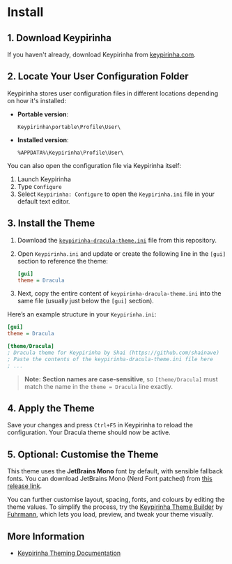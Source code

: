 # Install

## 1. Download Keypirinha

If you haven't already, download Keypirinha from [keypirinha.com](https://keypirinha.com/).

## 2. Locate Your User Configuration Folder

Keypirinha stores user configuration files in different locations depending on how it's installed:

- **Portable version**:  
  ```
  Keypirinha\portable\Profile\User\
  ```

- **Installed version**:  
  ```
  %APPDATA%\Keypirinha\Profile\User\
  ```

You can also open the configuration file via Keypirinha itself:

1. Launch Keypirinha  
2. Type `Configure`  
3. Select `Keypirinha: Configure` to open the `Keypirinha.ini` file in your default text editor.

## 3. Install the Theme

1. Download the [`keypirinha-dracula-theme.ini`](keypirinha-dracula-theme.ini) file from this repository.
2. Open `Keypirinha.ini` and update or create the following line in the `[gui]` section to reference the theme:

   ```ini
   [gui]
   theme = Dracula
   ```

5. Next, copy the entire content of `keypirinha-dracula-theme.ini` into the same file (usually just below the `[gui]` section).

Here’s an example structure in your `Keypirinha.ini`:

```ini
[gui]
theme = Dracula

[theme/Dracula]
; Dracula theme for Keypirinha by Shai (https://github.com/shainave)
; Paste the contents of the keypirinha-dracula-theme.ini file here
; ...
```

> **Note:** **Section names are case-sensitive**, so `[theme/Dracula]` must match the name in the `theme = Dracula` line exactly.

## 4. Apply the Theme

Save your changes and press `Ctrl+F5` in Keypirinha to reload the configuration. Your Dracula theme should now be active.

## 5. Optional: Customise the Theme

This theme uses the **JetBrains Mono** font by default, with sensible fallback fonts. You can download JetBrains Mono (Nerd Font patched) from [this release link](https://github.com/ryanoasis/nerd-fonts/releases/download/v3.4.0/JetBrainsMono.zip).

You can further customise layout, spacing, fonts, and colours by editing the theme values. To simplify the process, try the [Keypirinha Theme Builder](https://fuhrmann.github.io/keypirinha-theme-builder/) by [Fuhrmann](https://github.com/Fuhrmann), which lets you load, preview, and tweak your theme visually.


## More Information

- [Keypirinha Theming Documentation](https://keypirinha.com/theming.html)
